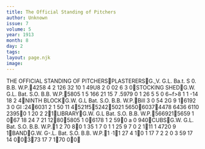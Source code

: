 ```yaml
---
title: The Official Standing of Pitchers
author: Unknown
issue: 7
volume: 5
year: 1913
month: 8
day: 2
tags:
layout: page.njk
image:
---
```

 THE OFFICIAL STANDING OF PITCHERSPLASTERERSG.,V. G.L. Ba.t. S 0. B.B. W.P.4258 4 2 126 32 10 1 49U8 2 0 02 6 3 0STOCKING SHEDG.W. G.L. Bat. S.O. B.B. W.P.5805 1 5 166 21 15 7 .5979 0 1 26 5 5 0 6~f>8 1 1 -14 18 2 4NINTH BLOCKG.W. G.L Bat. S.O. B.B. W.P.Bill 3 0 54 2G 9 16192 3 0 GI :246031 2 1 50 11 4521f552425021 565060374478 6436 6110 23950 1 20 2 21LIBRARYG.W. G.L Bat. S.O. B.B. W.P.5669215659 1 067 18 24 7 21 12805805 1 06178 1 2 590 a 0 940CUBSG.W. G.L. Bat. S.O. B.B. W.P.1 2 70 80 1 35 1 7 0 1 1 25 9 7 0 2 111 1 4720 9 1BANDG.W. G-.L. Bat. S.O. B.B. W.P.1 ·11 27 4 10 1 17 7 2 2 0 3 59 17 14 00373 17 7 170 00
